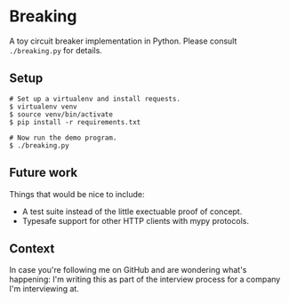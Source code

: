 # Breaking

A toy circuit breaker implementation in Python. Please consult
`./breaking.py` for details.

## Setup

```
# Set up a virtualenv and install requests.
$ virtualenv venv
$ source venv/bin/activate
$ pip install -r requirements.txt

# Now run the demo program.
$ ./breaking.py
```

## Future work

Things that would be nice to include:

 - A test suite instead of the little exectuable proof of concept.
 - Typesafe support for other HTTP clients with mypy protocols.

## Context

In case you're following me on GitHub and are wondering what's
happening: I'm writing this as part of the interview process for a
company I'm interviewing at.
